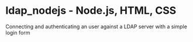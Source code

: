 # ldap_nodejs - Node.js, HTML, CSS
Connecting and authenticating an user against a LDAP server with a simple login form
